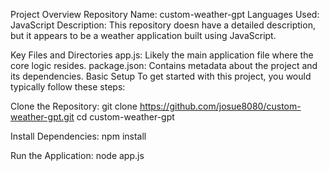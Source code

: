 Project Overview
Repository Name: custom-weather-gpt
Languages Used: JavaScript
Description: This repository doesn have a detailed description, but it appears to be a weather application built using JavaScript.

Key Files and Directories
app.js: Likely the main application file where the core logic resides.
package.json: Contains metadata about the project and its dependencies.
Basic Setup
To get started with this project, you would typically follow these steps:

Clone the Repository:
git clone https://github.com/josue8080/custom-weather-gpt.git
cd custom-weather-gpt

Install Dependencies:
npm install

Run the Application:
node app.js


